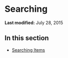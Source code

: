 
# Searching

 **Last modified:** July 28, 2015


## In this section


-  [Searching Items](f0c24b9d-160e-3218-6979-2071a3135bfc.md)
    
